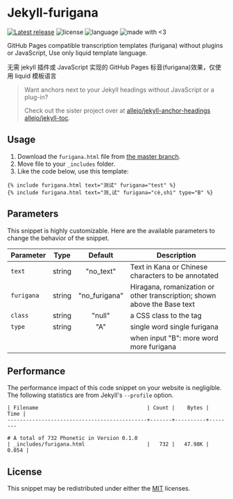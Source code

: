 # Jekyll-furigana

[![Latest release](https://img.shields.io/github/release/gledos/Jekyll-furigana.svg?style=flat-square&logo=github)](https://github.com/gledos/Jekyll-furigana/releases/latest)
![license](https://img.shields.io/github/license/gledos/Jekyll-furigana?style=flat-square&logo=Internet%20Archive)
![language](https://img.shields.io/badge/language-liquid-orange.svg?style=flat-square&logo=markdown)
![made with <3](https://img.shields.io/badge/made%20with-%3C3-red.svg?style=flat-square&logo=github%20sponsors)

GitHub Pages compatible transcription templates (furigana) without plugins or JavaScript, Use only liquid template language.

无需 jekyll 插件或 JavaScript 实现的 GitHub Pages 标音(furigana)效果，仅使用 liquid 模板语言

> Want anchors next to your Jekyll headings without JavaScript or a plug-in?
>
> Check out the sister project over at [allejo/jekyll-anchor-headings](https://github.com/allejo/jekyll-anchor-headings) [allejo/jekyll-toc](https://github.com/allejo/jekyll-toc).

## Usage

1. Download the `furigana.html` file from [the master branch](/furigana.html).
2. Move file to your `_includes` folder.
3. Like the code below, use this template:

```liquid
{% include furigana.html text="测试" furigana="test" %}
{% include furigana.html text="测,试" furigana="cè,shì" type="B" %}
```

## Parameters

This snippet is highly customizable. Here are the available parameters to change the behavior of the snippet.

| Parameter  |  Type  |    Default    | Description                                                              |
| ---------- | :----: | :-----------: | ------------------------------------------------------------------------ |
| `text`     | string |   "no_text"   | Text in Kana or Chinese characters to be annotated                       |
| `furigana` | string | "no_furigana" | Hiragana, romanization or other transcription; shown above the Base text |
| `class`    | string |    "null"     | a CSS class to the <ruby> tag                                            |
| `type`     | string |      "A"      | single word single furigana                                              |
|            |        |               | when input "B": more word more furigana                                  |

## Performance

The performance impact of this code snippet on your website is negligible. The following statistics are from Jekyll's `--profile` option.

```text
| Filename                                   | Count |    Bytes |  Time |
---------------------------------------------+-------+----------+--------

# A total of 732 Phonetic in Version 0.1.0
| _includes/furigana.html                    |   732 |   47.98K | 0.054 |
```

## License

This snippet may be redistributed under either the [MIT](https://github.com/gledos/jekyll-furigana/blob/master/LICENSE) licenses.
